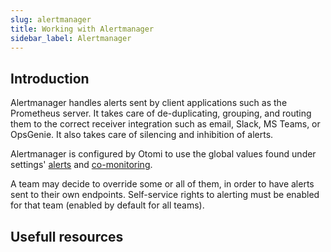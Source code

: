 ```yaml
---
slug: alertmanager
title: Working with Alertmanager
sidebar_label: Alertmanager
---
```


## Introduction

Alertmanager handles alerts sent by client applications such as the Prometheus server. It takes care of de-duplicating, grouping, and routing them to the correct receiver integration such as email, Slack, MS Teams, or OpsGenie. It also takes care of silencing and inhibition of alerts.

Alertmanager is configured by Otomi to use the global values found under settings' [alerts](../../for-ops/console/settings/alerts) and [co-monitoring](../../for-ops/console/settings/co-monitoring).

A team may decide to override some or all of them, in order to have alerts sent to their own endpoints. Self-service rights to alerting must be enabled for that team (enabled by default for all teams).

## Usefull resources

